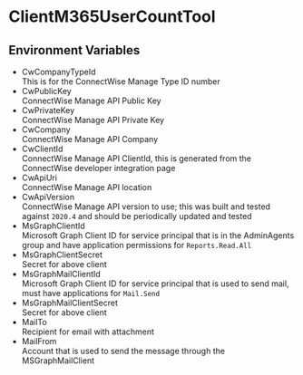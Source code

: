 # ClientM365UserCountTool

## Environment Variables

- CwCompanyTypeId  
This is for the ConnectWise Manage Type ID number
- CwPublicKey  
ConnectWise Manage API Public Key
- CwPrivateKey  
ConnectWise Manage API Private Key
- CwCompany  
ConnectWise Manage API Company
- CwClientId  
ConnectWise Manage API ClientId, this is generated from the ConnectWise developer integration page
- CwApiUri  
ConnectWise Manage API location
- CwApiVersion  
ConnectWise Manage API version to use; this was built and tested against `2020.4` and should be periodically updated and tested
- MsGraphClientId  
Microsoft Graph Client ID for service principal that is in the AdminAgents group and have application permissions for `Reports.Read.All`
- MsGraphClientSecret  
Secret for above client
- MsGraphMailClientId  
Microsoft Graph Client ID for service principal that is used to send mail, must have applications for `Mail.Send`
- MsGraphMailClientSecret  
Secret for above client
- MailTo  
Recipient for email with attachment
- MailFrom  
Account that is used to send the message through the MSGraphMailClient
